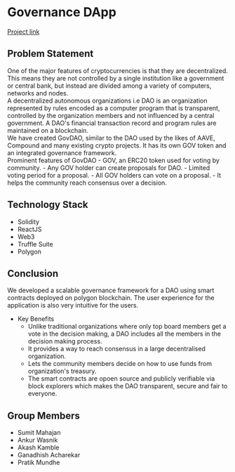 # Governance DApp
[Project link](https://github.com/sumit-mahajan/governance-dapp)
## Problem Statement
One of the major features of cryptocurrencies is that they are decentralized. This means they are not controlled by a single institution like a government or central bank, but instead are divided among a variety of computers, networks and nodes.\
A decentralized autonomous organizations i.e DAO is an organization represented by rules encoded as a computer program that is transparent, controlled by the organization members and not influenced by a central government. A DAO's financial transaction record and program rules are maintained on a blockchain.\
We have created GovDAO, similar to the DAO used by the likes of AAVE, Compound and many existing crypto projects. It has its own GOV token and an integrated governance framework.\
Prominent features of GovDAO
    - GOV, an ERC20 token used for voting by community.
    - Any GOV holder can create proposals for DAO.
    - Limited voting period for a proposal.
    - All GOV holders can vote on a proposal.
    - It helps the community reach consensus over a decision.

## Technology Stack
- Solidity 
- ReactJS
- Web3
- Truffle Suite
- Polygon

## Conclusion
We developed a scalable governance framework for a DAO using smart contracts deployed on polygon blockchain. The user experience for the application is also very intuitive for the users.
- Key Benefits
    - Unlike traditional organizations where only top board members get a vote in the decision making, a DAO includes all the members in the decision making process.
    - It provides a way to reach consensus in a large decentralised organization.
    - Lets the community members decide on how to use funds from organization's treasury.
    - The smart contracts are opoen source and publicly verifiable via block explorers which makes the DAO transparent, secure and fair to everyone.

## Group Members
- Sumit Mahajan
- Ankur Wasnik
- Akash Kamble
- Ganadhish Acharekar
- Pratik Mundhe
